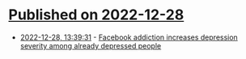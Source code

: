 # [Published on 2022-12-28](index.md)

* [2022-12-28, 13:39:31](https://news.ycombinator.com/item?id=34160824) - [Facebook addiction increases depression severity among already depressed people](https://www.psypost.org/2022/12/facebook-addiction-increases-depression-severity-among-people-who-are-already-depressed-64586)
